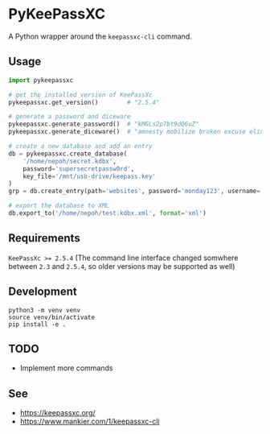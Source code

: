 # PyKeePassXC
A Python wrapper around the `keepassxc-cli` command.

## Usage
```python
import pykeepassxc

# get the installed version of KeePassXc
pykeepassxc.get_version()        # "2.5.4"

# generate a password and diceware
pykeepassxc.generate_password()  # "kMGLs2p7bt9dQ6uZ"
pykeepassxc.generate_diceware()  # "amnesty mobilize broken excuse elixir jackpot cannot"

# create a new database and add an entry
db = pykeepassxc.create_database(
    '/home/nepoh/secret.kdbx',
    password='supersecretpassw0rd',
    key_file='/mnt/usb-drive/keepass.key'
)
grp = db.create_entry(path='websites', password='monday123', username='garfield', url='wikipedia.org')

# export the database to XML
db.export_to('/home/nepoh/test.kdbx.xml', format='xml')
```

## Requirements
`KeePassXc >= 2.5.4`
(The command line interface changed somwhere between `2.3` and `2.5.4`,
so older versions may be supported as well)

## Development
```shell
python3 -m venv venv
source venv/bin/activate
pip install -e .
```

## TODO
- Implement more commands

## See
- https://keepassxc.org/
- https://www.mankier.com/1/keepassxc-cli
